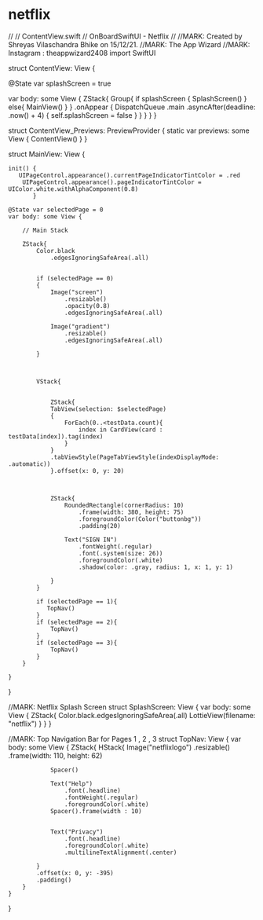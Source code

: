 # netflix
//
//  ContentView.swift
//  OnBoardSwiftUI - Netflix
//
//MARK:  Created by Shreyas Vilaschandra Bhike on 15/12/21.
//MARK:  The App Wizard
//MARK:  Instagram : theappwizard2408
import SwiftUI


struct ContentView: View {
    
@State var splashScreen  = true

var body: some View {
     ZStack{
        Group{
          if splashScreen {
                SplashScreen()
           }
          else{
              MainView()
                }
            }
           .onAppear {
              DispatchQueue
                   .main
                   .asyncAfter(deadline:
                    .now() + 4) {
               self.splashScreen = false
              }
            }
        }
    }
}


struct ContentView_Previews: PreviewProvider {
    static var previews: some View {
        ContentView()
    }
}



struct MainView: View {
    
    init() {
       UIPageControl.appearance().currentPageIndicatorTintColor = .red
        UIPageControl.appearance().pageIndicatorTintColor = UIColor.white.withAlphaComponent(0.8)
           }
    
    @State var selectedPage = 0
    var body: some View {
        
        // Main Stack
       
        ZStack{
            Color.black
                .edgesIgnoringSafeArea(.all)
            
            
            if (selectedPage == 0)
            {
                Image("screen")
                    .resizable()
                    .opacity(0.8)
                    .edgesIgnoringSafeArea(.all)
                
                Image("gradient")
                    .resizable()
                    .edgesIgnoringSafeArea(.all)
                   
            }
            
            
            
            VStack{
          
                
                ZStack{
                TabView(selection: $selectedPage)
                {
                    ForEach(0..<testData.count){
                        index in CardView(card : testData[index]).tag(index)
                    }
                }
                .tabViewStyle(PageTabViewStyle(indexDisplayMode: .automatic))
                }.offset(x: 0, y: 20)
                
             
                
                ZStack{
                    RoundedRectangle(cornerRadius: 10)
                        .frame(width: 380, height: 75)
                        .foregroundColor(Color("buttonbg"))
                        .padding(20)
                    
                    Text("SIGN IN")
                        .fontWeight(.regular)
                        .font(.system(size: 26))
                        .foregroundColor(.white)
                        .shadow(color: .gray, radius: 1, x: 1, y: 1)
                        
                }
            }
            
            if (selectedPage == 1){
               TopNav()
            }
            if (selectedPage == 2){
                TopNav()
            }
            if (selectedPage == 3){
                TopNav()
            }
        }
       
    }
}


//MARK: Netflix Splash Screen
struct SplashScreen: View {
    var body: some View {
        ZStack{
            Color.black.edgesIgnoringSafeArea(.all)
            LottieView(filename: "netflix")
        }
    }
}


//MARK: Top Navigation Bar for Pages 1 , 2 , 3
struct TopNav: View {
    var body: some View {
        ZStack{
            HStack{
                Image("netflixlogo")
                    .resizable()
                    .frame(width: 110, height: 62)
                
                Spacer()
                
                Text("Help")
                    .font(.headline)
                    .fontWeight(.regular)
                    .foregroundColor(.white)
                Spacer().frame(width : 10)
                   
                
                Text("Privacy")
                    .font(.headline)
                    .foregroundColor(.white)
                    .multilineTextAlignment(.center)
                 
            }
            .offset(x: 0, y: -395)
            .padding()
        }
    }
}

